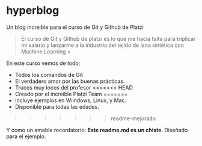 # hyperblog
Un blog increible para el curso de Git y Github de Platzi
>El curso de Git y Github de platzi es lo que me hacia falta para triplicar mi salario y lanzarme a la industria del tejido de lana sintética con Machine Learning >

En este curso vemos de todo;
* Todos los comandos de Git
* El verdadero amor por las  buenas prácticas.
* Trucos muy locos del profesor
<<<<<<< HEAD
* Creado por el increible Platzi Team
=======
* incluye ejemplos en Wiindows, Linux, y Mac.
* Disponible para todas las edades.
>>>>>>> readme-mejorado

Y como un amable recordatorio: **Este readme.md es un chiste**. Diseñado para el ejemplo.
